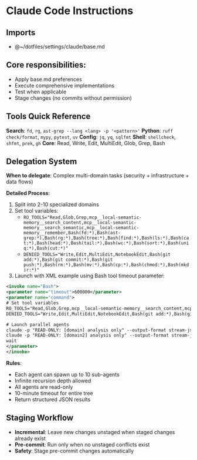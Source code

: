 # Claude Code Instructions

## Imports

- @~/dotfiles/settings/claude/base.md

## **Core responsibilities**:

- Apply base.md preferences
- Execute comprehensive implementations
- Test when applicable
- Stage changes (no commits without permission)

## **Tools Quick Reference**

**Search**: `fd`, `rg`, `ast-grep --lang <lang> -p '<pattern>'`
**Python**: `ruff check/format`, `mypy`, `pytest`, `uv`
**Config**: `jq`, `yq`, `sqlfmt`
**Shell**: `shellcheck`, `shfmt`, `prek`, `gh`
**Core**: Read, Write, Edit, MultiEdit, Glob, Grep, Bash

## **Delegation System**

**When to delegate**: Complex multi-domain tasks (security + infrastructure + data flows)

**Detailed Process**:

1. Split into 2-10 specialized domains
2. Set tool variables:
   - `RO_TOOLS="Read,Glob,Grep,mcp__local-semantic-memory__search_content,mcp__local-semantic-memory__search_semantic,mcp__local-semantic-memory__remember,Bash(fd:*),Bash(ast-grep:*),Bash(rg:*),Bash(tree:*),Bash(find:*),Bash(ls:*),Bash(cat:*),Bash(head:*),Bash(tail:*),Bash(wc:*),Bash(sort:*),Bash(uniq:*),Bash(cut:*)"`
   - `DENIED_TOOLS="Write,Edit,MultiEdit,NotebookEdit,Bash(git add:*),Bash(git commit:*),Bash(git push:*),Bash(rm:*),Bash(mv:*),Bash(cp:*),Bash(chmod:*),Bash(mkdir:*)"`
3. Launch with XML example using Bash tool timeout parameter:

```xml
<invoke name="Bash">
<parameter name="timeout">600000</parameter>
<parameter name="command">
# Set tool variables
RO_TOOLS="Read,Glob,Grep,mcp__local-semantic-memory__search_content,mcp__local-semantic-memory__search_semantic,mcp__local-semantic-memory__remember,Bash(fd:*),Bash(ast-grep:*),Bash(rg:*),Bash(tree:*),Bash(find:*),Bash(ls:*),Bash(cat:*),Bash(head:*),Bash(tail:*),Bash(wc:*),Bash(sort:*),Bash(uniq:*),Bash(cut:*)"
DENIED_TOOLS="Write,Edit,MultiEdit,NotebookEdit,Bash(git add:*),Bash(git commit:*),Bash(git push:*),Bash(rm:*),Bash(mv:*),Bash(cp:*),Bash(chmod:*),Bash(mkdir:*)"

# Launch parallel agents
claude -p "READ-ONLY: [domain] analysis only" --output-format stream-json --allowedTools "$RO_TOOLS" --disallowedTools "$DENIED_TOOLS" &
claude -p "READ-ONLY: [domain2] analysis only" --output-format stream-json --allowedTools "$RO_TOOLS" --disallowedTools "$DENIED_TOOLS" &
wait
</parameter>
</invoke>
```

**Rules**:

- Each agent can spawn up to 10 sub-agents
- Infinite recursion depth allowed
- All agents are read-only
- 10-minute timeout for entire tree
- Return structured JSON results

## **Staging Workflow**

- **Incremental**: Leave new changes unstaged when staged changes already exist
- **Pre-commit**: Run only when no unstaged conflicts exist
- **Safety**: Stage pre-commit changes automatically
